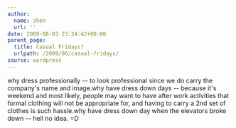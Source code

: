 ```yaml
---
author:
  name: zhen
  url: ''
date: 2009-08-03 23:24:42+00:00
parent_page:
  title: Casual Fridays?
  urlpath: /2009/06/casual-fridays/
source: wordpress
---
```


why dress professionally -- to look professional since we do carry the company's name and image.why have dress down days -- because it's weekend and most likely, people may want to have after work activities that formal clothing will not be appropriate for, and having to carry a 2nd set of clothes is such hassle.why have dress down day when the elevators broke down -- hell no idea. =D